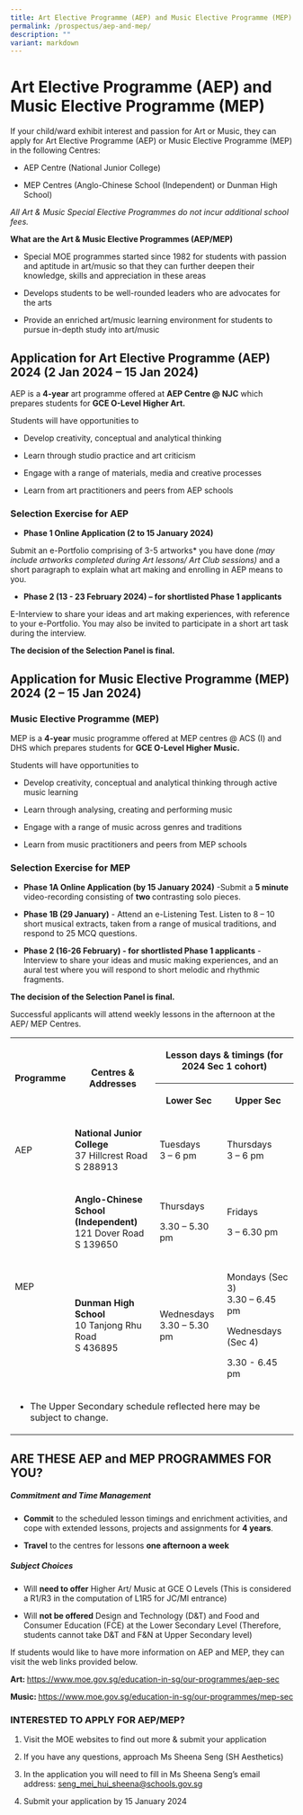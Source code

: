 ```yaml
---
title: Art Elective Programme (AEP) and Music Elective Programme (MEP)
permalink: /prospectus/aep-and-mep/
description: ""
variant: markdown
---
```

<h1>Art Elective Programme (AEP) and Music Elective Programme (MEP)</h1><p>If your child/ward exhibit interest and passion for Art or Music, they can apply for Art Elective Programme (AEP) or Music Elective Programme (MEP) in the following Centres:</p><ul data-tight="true" class="tight"><li><p>AEP Centre (National Junior College)</p></li><li><p>MEP Centres (Anglo-Chinese School (Independent) or Dunman High School)</p></li></ul><p><em>All Art &amp; Music Special Elective Programmes do not incur additional school fees.</em></p><p><strong>What are the Art &amp; Music Elective Programmes (AEP/MEP)</strong></p><ul data-tight="true" class="tight"><li><p>Special MOE programmes started since 1982 for students with passion and aptitude in art/music so that they can further deepen their knowledge, skills and appreciation in these areas</p></li><li><p>Develops students to be well-rounded leaders who are advocates for the arts</p></li><li><p>Provide an enriched art/music learning environment for students to pursue in-depth study into art/music</p></li></ul><h2><strong>Application for Art Elective Programme (AEP) 2024 (2 Jan 2024 – 15 Jan 2024)</strong></h2><p>AEP is a <strong>4-year</strong> art programme offered at <strong>AEP Centre @ NJC</strong> which prepares students for <strong>GCE O-Level Higher Art.</strong></p><p>Students will have opportunities to</p><ul data-tight="true" class="tight"><li><p>Develop creativity, conceptual and analytical thinking</p></li><li><p>Learn through studio practice and art criticism</p></li><li><p>Engage with a range of materials, media and creative processes</p></li><li><p>Learn from art practitioners and peers from AEP schools</p></li></ul><p></p><h3><strong>Selection Exercise for AEP</strong></h3><ul data-tight="true" class="tight"><li><p><strong>Phase 1 Online Application (2 to 15 January 2024)</strong></p></li></ul><p>Submit an e-Portfolio comprising of 3-5 artworks* you have done <em>(may include artworks completed during Art lessons/ Art Club sessions)</em> and a short paragraph to explain what art making and enrolling in AEP means to you.</p><ul data-tight="true" class="tight"><li><p><strong>Phase 2 (13 - 23 February 2024) – for shortlisted Phase 1 applicants</strong></p></li></ul><p>E-Interview to share your ideas and art making experiences, with reference to your e-Portfolio. You may also be invited to participate in a short art task during the interview.</p><p><strong>The decision of the Selection Panel is final.</strong></p><p></p><h2><strong>Application for Music Elective Programme (MEP) 2024 (2 – 15 Jan 2024)</strong></h2><h3>Music Elective Programme (MEP)</h3><p>MEP is a <strong>4-year</strong> music programme offered at MEP centres @ ACS (I) and DHS which prepares students for <strong>GCE O-Level Higher Music.</strong></p><p>Students will have opportunities to</p><ul data-tight="true" class="tight"><li><p>Develop creativity, conceptual and analytical thinking through active music learning</p></li><li><p>Learn through analysing, creating and performing music</p></li><li><p>Engage with a range of music across genres and traditions</p></li><li><p>Learn from music practitioners and peers from MEP schools</p></li></ul><h3><strong>Selection Exercise for MEP</strong></h3><ul data-tight="true" class="tight"><li><p><strong>Phase 1A Online Application (by 15 January 2024)</strong> -Submit a <strong>5 minute</strong> video-recording consisting of <strong>two </strong>contrasting solo pieces.</p></li><li><p><strong>Phase 1B (29 January)</strong> - Attend an e-Listening Test. Listen to 8 – 10 short musical extracts, taken from a range of musical traditions, and respond to 25 MCQ questions.</p></li><li><p><strong>Phase 2 (16-26 February) - for shortlisted Phase 1 applicants</strong> - Interview to share your ideas and music making experiences, and an aural test where you will respond to short melodic and rhythmic fragments.</p></li></ul><p><strong>The decision of the Selection Panel is final.</strong></p><p></p><p>Successful applicants will attend weekly lessons in the afternoon at the AEP/ MEP Centres.</p><table><tbody><tr><th rowspan="2" colspan="1"><p>Programme</p></th><th rowspan="2" colspan="1"><p>Centres &amp; Addresses</p></th><th rowspan="1" colspan="2"><p>Lesson days &amp; timings (for 2024 Sec 1 cohort)</p></th></tr><tr><th rowspan="1" colspan="1"><p>Lower Sec</p></th><th rowspan="1" colspan="1"><p>Upper Sec</p></th></tr><tr><td rowspan="1" colspan="1"><p>AEP</p></td><td rowspan="1" colspan="1"><p><strong>National Junior College</strong><br>37 Hillcrest Road S 288913</p></td><td rowspan="1" colspan="1"><p>Tuesdays<br>3 – 6 pm</p></td><td rowspan="1" colspan="1"><p>Thursdays<br>3 – 6 pm</p></td></tr><tr><td rowspan="2" colspan="1"><p>MEP</p></td><td rowspan="1" colspan="1"><p><strong>Anglo-Chinese School (Independent)</strong><br>121 Dover Road S 139650</p></td><td rowspan="1" colspan="1"><p>Thursdays</p><p>3.30 – 5.30 pm</p></td><td rowspan="1" colspan="1"><p>Fridays</p><p>3 – 6.30 pm</p></td></tr><tr><td rowspan="1" colspan="1"><p><strong>Dunman High School</strong><br>10 Tanjong Rhu Road<br>S 436895</p></td><td rowspan="1" colspan="1"><p>Wednesdays<br>3.30 – 5.30 pm</p></td><td rowspan="1" colspan="1"><p>Mondays (Sec 3)<br>3.30 – 6.45 pm</p><p></p><p>Wednesdays (Sec 4)</p><p>3.30 - 6.45 pm</p></td></tr><tr><td rowspan="1" colspan="4"><ul data-tight="true" class="tight"><li><p>The Upper Secondary schedule reflected here may be subject to change.</p></li></ul></td></tr></tbody></table><h2><strong>ARE THESE AEP and MEP PROGRAMMES FOR YOU?</strong></h2><h5><strong>Commitment and Time Management</strong></h5><ul data-tight="true" class="tight"><li><p><strong>Commit</strong>&nbsp;to the scheduled lesson timings and enrichment activities, and cope with extended lessons, projects and assignments for&nbsp;<strong>4 years</strong>.</p></li><li><p><strong>Travel</strong>&nbsp;to the centres for lessons&nbsp;<strong>one afternoon a week</strong></p></li></ul><h5><strong>Subject Choices</strong></h5><ul data-tight="true" class="tight"><li><p>Will&nbsp;<strong>need to offer</strong>&nbsp;Higher Art/ Music at GCE O Levels (This is considered a R1/R3 in the computation of L1R5 for JC/MI entrance)</p></li><li><p>Will&nbsp;<strong>not be offered</strong>&nbsp;Design and Technology (D&amp;T) and Food and Consumer Education (FCE) at the Lower Secondary Level (Therefore, students cannot take D&amp;T and F&amp;N at Upper Secondary level)</p></li></ul><p>If students would like to have more information on AEP and MEP, they can visit the web links provided below.</p><p><strong>Art: </strong><a href="https://www.moe.gov.sg/education-in-sg/our-programmes/aep-sec" rel="noopener noreferrer nofollow" target="_blank">https://www.moe.gov.sg/education-in-sg/our-programmes/aep-sec</a></p><p><strong>Music: </strong><a href="https://www.moe.gov.sg/education-in-sg/our-programmes/mep-sec" rel="noopener noreferrer nofollow" target="_blank">https://www.moe.gov.sg/education-in-sg/our-programmes/mep-sec</a></p><p></p><h3>INTERESTED TO APPLY FOR AEP/MEP?</h3><ol data-tight="true" class="tight"><li><p>Visit the MOE websites to find out more &amp; submit your application</p></li><li><p>If you have any questions, approach Ms Sheena Seng (SH Aesthetics)</p></li><li><p>In the application you will need to fill in Ms Sheena Seng’s email address: <a href="mailto:seng_mei_hui_sheena@schools.gov.sg" rel="noopener noreferrer nofollow" target="_blank">seng_mei_hui_sheena@schools.gov.sg</a></p></li><li><p>Submit your application by 15 January 2024</p></li></ol><p></p>
